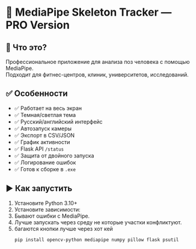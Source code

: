 # 🎥 MediaPipe Skeleton Tracker — PRO Version

## 🚀 Что это?
Профессиональное приложение для анализа поз человека с помощью MediaPipe.  
Подходит для фитнес-центров, клиник, университетов, исследований.

## ✅ Особенности
- ✅ Работает на весь экран
- ✅ Темная/светлая тема
- ✅ Русский/английский интерфейс
- ✅ Автозапуск камеры
- ✅ Экспорт в CSV/JSON
- ✅ График активности
- ✅ Flask API `/status`
- ✅ Защита от двойного запуска
- ✅ Логирование ошибок
- ✅ Готов к сборке в `.exe`

## ▶️ Как запустить
1. Установите Python 3.10+
2. Установите зависимости:
3. Бывают ошибки с MediaPipe.
4. Лучше запускать через среду не которые участки конфликтуют. 
5. багаются кнопки лучше через хот кей
   ```bash
   pip install opencv-python mediapipe numpy pillow flask psutil